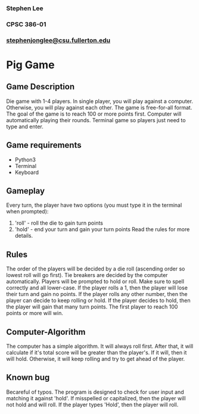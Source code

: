 ### Stephen Lee
### CPSC 386-01
### stephenjonglee@csu.fullerton.edu

# Pig Game

## Game Description
Die game with 1-4 players. In single player, you will play against a computer. Otherwise, you will play against each other. The game is free-for-all format. The goal of the game is to reach 100 or more points first. Computer will automatically playing their rounds. Terminal game so players just need to type and enter.

## Game requirements
* Python3
* Terminal
* Keyboard

## Gameplay
Every turn, the player have two options (you must type it in the terminal when prompted):
1. 'roll' - roll the die to gain turn points
2. 'hold' - end your turn and gain your turn points
Read the rules for more details.

## Rules
The order of the players will be decided by a die roll (ascending order so lowest roll will go first). Tie breakers are decided by the computer automatically. Players will be prompted to hold or roll. Make sure to spell correctly and all lower-case. If the player rolls a 1, then the player will lose their turn and gain no points. If the player rolls any other number, then the player can decide to keep rolling or hold. If the player decides to hold, then the player will gain that many turn points. The first player to reach 100 points or more will win.

## Computer-Algorithm
The computer has a simple algorithm. It will always roll first. After that, it will calculate if it's total score will be greater than the player's. If it will, then it will hold. Otherwise, it will keep rolling and try to get ahead of the player.

## Known bug
Becareful of typos. The program is designed to check for user input and matching it against 'hold'. If misspelled or capitalized, then the player will not hold and will roll. If the player types 'Hold', then the player will roll.
